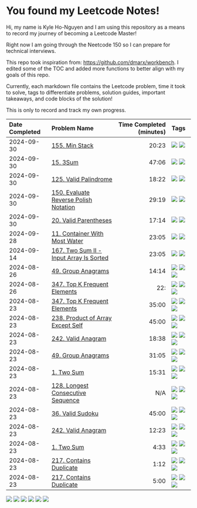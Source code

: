 # You found my Leetcode Notes!

Hi, my name is Kyle Ho-Nguyen and I am using this repository as a means to record my journey
of becoming a Leetcode Master!

Right now I am going through the Neetcode 150 so I can prepare for technical interviews.

This repo took inspiration from: https://github.com/dmarx/workbench. I edited some of the TOC
and added more functions to better align with my goals of this repo. 

Currently, each markdown file contains the Leetcode problem, time it took to solve, tags to differentiate
problems, solution guides, important takeaways, and code blocks of the solution!

This is only to record and track my own progress. 

|Date Completed|Problem Name|Time Completed  (minutes)|Tags
|:---|:---|---:|:---|
|2024-09-30|[155. Min Stack](155MinStack1.md)|20:23|[![](https://img.shields.io/badge/tag-Medium-c5d714)](./tags/Medium.md) [![](https://img.shields.io/badge/tag-Stack-6f4790)](./tags/Stack.md)|
|2024-09-30|[15. 3Sum](15ThreeSum1.md)|47:06|[![](https://img.shields.io/badge/tag-Medium-c5d714)](./tags/Medium.md) [![](https://img.shields.io/badge/tag-TwoPointers-84f8cf)](./tags/TwoPointers.md)|
|2024-09-30|[125. Valid Palindrome](125ValidPalindrome1.md)|18:22|[![](https://img.shields.io/badge/tag-Easy-9bf4b7)](./tags/Easy.md) [![](https://img.shields.io/badge/tag-TwoPointers-84f8cf)](./tags/TwoPointers.md)|
|2024-09-30|[150. Evaluate Reverse Polish Notation](150EvaluateReversePolishNotation1.md)|29:19|[![](https://img.shields.io/badge/tag-Medium-c5d714)](./tags/Medium.md) [![](https://img.shields.io/badge/tag-Stack-6f4790)](./tags/Stack.md)|
|2024-09-30|[20. Valid Parentheses](20ValidParentheses1.md)|17:14|[![](https://img.shields.io/badge/tag-Easy-9bf4b7)](./tags/Easy.md) [![](https://img.shields.io/badge/tag-Stack-6f4790)](./tags/Stack.md)|
|2024-09-28|[11. Container With Most Water](11ContainerWithMostWater1.md)|23:05|[![](https://img.shields.io/badge/tag-Medium-c5d714)](./tags/Medium.md) [![](https://img.shields.io/badge/tag-TwoPointers-84f8cf)](./tags/TwoPointers.md)|
|2024-09-14|[167. Two Sum II - Input Array Is Sorted](167TwoSumII1.md)|23:05|[![](https://img.shields.io/badge/tag-Medium-c5d714)](./tags/Medium.md) [![](https://img.shields.io/badge/tag-TwoPointers-84f8cf)](./tags/TwoPointers.md)|
|2024-08-26|[49. Group Anagrams](49GroupAnagrams2.md)|14:14|[![](https://img.shields.io/badge/tag-Arrays-473080)](./tags/Arrays.md) [![](https://img.shields.io/badge/tag-Hashing-4b9e32)](./tags/Hashing.md) [![](https://img.shields.io/badge/tag-Medium-c5d714)](./tags/Medium.md)|
|2024-08-26|[347. Top K Frequent Elements](347TopKFrequentElements2.md)|22:|[![](https://img.shields.io/badge/tag-Arrays-473080)](./tags/Arrays.md) [![](https://img.shields.io/badge/tag-Hashing-4b9e32)](./tags/Hashing.md) [![](https://img.shields.io/badge/tag-Medium-c5d714)](./tags/Medium.md)|
|2024-08-23|[347. Top K Frequent Elements](347TopKFrequentElements1.md)|35:00|[![](https://img.shields.io/badge/tag-Arrays-473080)](./tags/Arrays.md) [![](https://img.shields.io/badge/tag-Hashing-4b9e32)](./tags/Hashing.md) [![](https://img.shields.io/badge/tag-Medium-c5d714)](./tags/Medium.md)|
|2024-08-23|[238. Product of Array Except Self](238ProductOfArrayExceptSelf1.md)|45:00|[![](https://img.shields.io/badge/tag-Arrays-473080)](./tags/Arrays.md) [![](https://img.shields.io/badge/tag-Hashing-4b9e32)](./tags/Hashing.md) [![](https://img.shields.io/badge/tag-Medium-c5d714)](./tags/Medium.md)|
|2024-08-23|[242. Valid Anagram](242ValidAnagram2.md)|18:38|[![](https://img.shields.io/badge/tag-Arrays-473080)](./tags/Arrays.md) [![](https://img.shields.io/badge/tag-Easy-9bf4b7)](./tags/Easy.md) [![](https://img.shields.io/badge/tag-Hashing-4b9e32)](./tags/Hashing.md)|
|2024-08-23|[49. Group Anagrams](49GroupAnagrams1.md)|31:05|[![](https://img.shields.io/badge/tag-Arrays-473080)](./tags/Arrays.md) [![](https://img.shields.io/badge/tag-Hashing-4b9e32)](./tags/Hashing.md) [![](https://img.shields.io/badge/tag-Medium-c5d714)](./tags/Medium.md)|
|2024-08-23|[1. Two Sum](1TwoSum1.md)|15:31|[![](https://img.shields.io/badge/tag-Arrays-473080)](./tags/Arrays.md) [![](https://img.shields.io/badge/tag-Easy-9bf4b7)](./tags/Easy.md) [![](https://img.shields.io/badge/tag-Hashing-4b9e32)](./tags/Hashing.md)|
|2024-08-23|[128. Longest Consecutive Sequence](128LongestConsecutiveSequence.md)|N/A|[![](https://img.shields.io/badge/tag-Arrays-473080)](./tags/Arrays.md) [![](https://img.shields.io/badge/tag-Hashing-4b9e32)](./tags/Hashing.md) [![](https://img.shields.io/badge/tag-Medium-c5d714)](./tags/Medium.md)|
|2024-08-23|[36. Valid Sudoku](36ValidSudoku1.md)|45:00|[![](https://img.shields.io/badge/tag-Arrays-473080)](./tags/Arrays.md) [![](https://img.shields.io/badge/tag-Hashing-4b9e32)](./tags/Hashing.md) [![](https://img.shields.io/badge/tag-Medium-c5d714)](./tags/Medium.md)|
|2024-08-23|[242. Valid Anagram](242ValidAnagram1.md)|12:23|[![](https://img.shields.io/badge/tag-Arrays-473080)](./tags/Arrays.md) [![](https://img.shields.io/badge/tag-Easy-9bf4b7)](./tags/Easy.md) [![](https://img.shields.io/badge/tag-Hashing-4b9e32)](./tags/Hashing.md)|
|2024-08-23|[1. Two Sum](1TwoSum2.md)|4:33|[![](https://img.shields.io/badge/tag-Arrays-473080)](./tags/Arrays.md) [![](https://img.shields.io/badge/tag-Easy-9bf4b7)](./tags/Easy.md) [![](https://img.shields.io/badge/tag-Hashing-4b9e32)](./tags/Hashing.md)|
|2024-08-23|[217. Contains Duplicate](217ContainsDuplicate2.md)|1:12|[![](https://img.shields.io/badge/tag-Arrays-473080)](./tags/Arrays.md) [![](https://img.shields.io/badge/tag-Easy-9bf4b7)](./tags/Easy.md) [![](https://img.shields.io/badge/tag-Hashing-4b9e32)](./tags/Hashing.md)|
|2024-08-23|[217. Contains Duplicate](217ContainsDuplicateAttempt1.md)|5:00|[![](https://img.shields.io/badge/tag-Arrays-473080)](./tags/Arrays.md) [![](https://img.shields.io/badge/tag-Easy-9bf4b7)](./tags/Easy.md) [![](https://img.shields.io/badge/tag-Hashing-4b9e32)](./tags/Hashing.md)|

[![](https://img.shields.io/badge/tag-Medium-c5d714)](./tags/Medium.md) [![](https://img.shields.io/badge/tag-TwoPointers-84f8cf)](./tags/TwoPointers.md) [![](https://img.shields.io/badge/tag-Easy-9bf4b7)](./tags/Easy.md) [![](https://img.shields.io/badge/tag-Stack-6f4790)](./tags/Stack.md) [![](https://img.shields.io/badge/tag-Arrays-473080)](./tags/Arrays.md) [![](https://img.shields.io/badge/tag-Hashing-4b9e32)](./tags/Hashing.md)